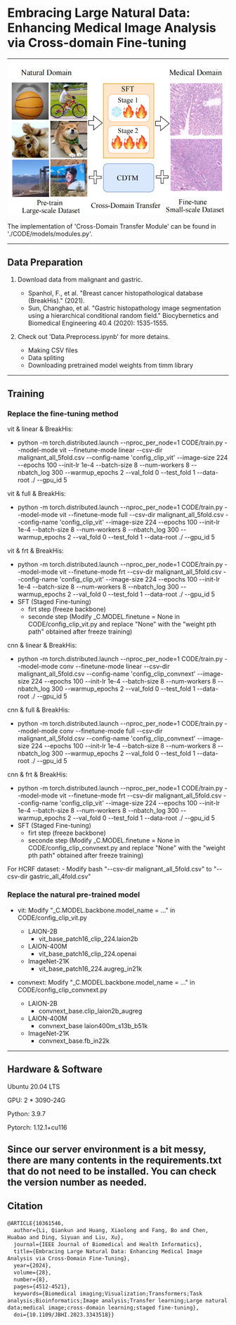 # Embracing Large Natural Data: Enhancing Medical Image Analysis via Cross-domain Fine-tuning

---
<img src=./CDTM.png>


The implementation of 'Cross-Domain Transfer Module' can be found in './CODE/models/modules.py'.

---
## Data Preparation
1. Download data from malignant and gastric.
    * Spanhol, F., et al. "Breast cancer histopathological database (BreakHis)." (2021).
    * Sun, Changhao, et al. "Gastric histopathology image segmentation using a hierarchical conditional random field." Biocybernetics and Biomedical Engineering 40.4 (2020): 1535-1555.

2. Check out 'Data.Preprocess.ipynb' for more detains.
    * Making CSV files
    * Data spliting
    * Downloading pretrained model weights from timm library
---
## Training
### Replace the fine-tuning method
vit & linear & BreakHis:
- python -m torch.distributed.launch --nproc_per_node=1 CODE/train.py --model-mode vit --finetune-mode linear --csv-dir malignant_all_5fold.csv --config-name 'config_clip_vit' --image-size 224 --epochs 100 --init-lr 1e-4 --batch-size 8 --num-workers 8 --nbatch_log 300 --warmup_epochs 2 --val_fold 0 --test_fold 1 --data-root ./ --gpu_id 5

vit & full & BreakHis:
- python -m torch.distributed.launch --nproc_per_node=1 CODE/train.py --model-mode vit --finetune-mode full --csv-dir malignant_all_5fold.csv --config-name 'config_clip_vit' --image-size 224 --epochs 100 --init-lr 1e-4 --batch-size 8 --num-workers 8 --nbatch_log 300 --warmup_epochs 2 --val_fold 0 --test_fold 1 --data-root ./ --gpu_id 5

vit & frt & BreakHis:
- python -m torch.distributed.launch --nproc_per_node=1 CODE/train.py --model-mode vit --finetune-mode frt --csv-dir malignant_all_5fold.csv --config-name 'config_clip_vit' --image-size 224 --epochs 100 --init-lr 1e-4 --batch-size 8 --num-workers 8 --nbatch_log 300 --warmup_epochs 2 --val_fold 0 --test_fold 1 --data-root ./ --gpu_id 5
- SFT (Staged Fine-tuning)
    - firt step (freeze backbone) 
    - seconde step (Modify _C.MODEL.finetune = None in CODE/config_clip_vit.py and replace "None" with the "weight pth path" obtained after freeze training)

cnn & linear & BreakHis:
- python -m torch.distributed.launch --nproc_per_node=1 CODE/train.py --model-mode conv --finetune-mode linear --csv-dir malignant_all_5fold.csv --config-name 'config_clip_convnext' --image-size 224 --epochs 100 --init-lr 1e-4 --batch-size 8 --num-workers 8 --nbatch_log 300 --warmup_epochs 2 --val_fold 0 --test_fold 1 --data-root ./ --gpu_id 5

cnn & full & BreakHis:
- python -m torch.distributed.launch --nproc_per_node=1 CODE/train.py --model-mode conv --finetune-mode full --csv-dir malignant_all_5fold.csv --config-name 'config_clip_convnext' --image-size 224 --epochs 100 --init-lr 1e-4 --batch-size 8 --num-workers 8 --nbatch_log 300 --warmup_epochs 2 --val_fold 0 --test_fold 1 --data-root ./ --gpu_id 5

cnn & frt & BreakHis:
- python -m torch.distributed.launch --nproc_per_node=1 CODE/train.py --model-mode vit --finetune-mode frt --csv-dir malignant_all_5fold.csv --config-name 'config_clip_vit' --image-size 224 --epochs 100 --init-lr 1e-4 --batch-size 8 --num-workers 8 --nbatch_log 300 --warmup_epochs 2 --val_fold 0 --test_fold 1 --data-root ./ --gpu_id 5
- SFT (Staged Fine-tuning)
    - firt step (freeze backbone) 
    - seconde step (Modify _C.MODEL.finetune = None in CODE/config_clip_convnext.py and replace "None" with the "weight pth path" obtained after freeze training)


For HCRF dataset:
    - Modify bash "--csv-dir malignant_all_5fold.csv" to "--csv-dir gastric_all_4fold.csv" 

### Replace the natural pre-trained model
- vit: Modify "_C.MODEL.backbone.model_name = ..." in CODE/config_clip_vit.py
    - LAION-2B
        - vit_base_patch16_clip_224.laion2b
    - LAION-400M
        - vit_base_patch16_clip_224.openai
    - ImageNet-21K
        - vit_base_patch16_224.augreg_in21k

- convnext: Modify "_C.MODEL.backbone.model_name = ..." in CODE/config_clip_convnext.py
    - LAION-2B
        - convnext_base.clip_laion2b_augreg
    - LAION-400M
        - convnext_base laion400m_s13b_b51k
    - ImageNet-21K
        - convnext_base.fb_in22k
---
## Hardware & Software

Ubuntu 20.04 LTS

GPU: 2 * 3090-24G

Python: 3.9.7

Pytorch: 1.12.1+cu116

Since our server environment is a bit messy, there are many contents in the requirements.txt that do not need to be installed. You can check the version number as needed.
---
## Citation
```
@ARTICLE{10361546,
  author={Li, Qiankun and Huang, Xiaolong and Fang, Bo and Chen, Huabao and Ding, Siyuan and Liu, Xu},
  journal={IEEE Journal of Biomedical and Health Informatics}, 
  title={Embracing Large Natural Data: Enhancing Medical Image Analysis via Cross-Domain Fine-Tuning}, 
  year={2024},
  volume={28},
  number={8},
  pages={4512-4521},
  keywords={Biomedical imaging;Visualization;Transformers;Task analysis;Bioinformatics;Image analysis;Transfer learning;Large natural data;medical image;cross-domain learning;staged fine-tuning},
  doi={10.1109/JBHI.2023.3343518}}
```
